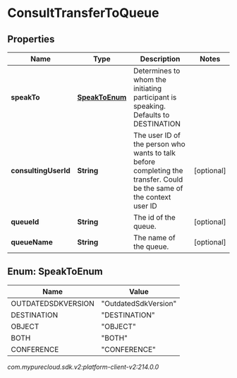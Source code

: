 # ConsultTransferToQueue


## Properties

| Name | Type | Description | Notes |
| ------------ | ------------- | ------------- | ------------- |
| **speakTo** | [**SpeakToEnum**](#Enum--SpeakToEnum) | Determines to whom the initiating participant is speaking. Defaults to DESTINATION |  |
| **consultingUserId** | **String** | The user ID of the person who wants to talk before completing the transfer. Could be the same of the context user ID |  [optional] |
| **queueId** | **String** | The id of the queue. |  [optional] |
| **queueName** | **String** | The name of the queue. |  [optional] |


## Enum: SpeakToEnum

| Name | Value |
| ---- | ----- |
| OUTDATEDSDKVERSION | &quot;OutdatedSdkVersion&quot; | 
| DESTINATION | &quot;DESTINATION&quot; | 
| OBJECT | &quot;OBJECT&quot; | 
| BOTH | &quot;BOTH&quot; | 
| CONFERENCE | &quot;CONFERENCE&quot; | 




_com.mypurecloud.sdk.v2:platform-client-v2:214.0.0_
